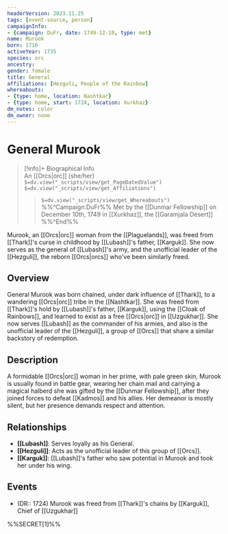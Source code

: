 ```yaml
---
headerVersion: 2023.11.25
tags: [event-source, person]
campaignInfo:
- {campaign: DuFr, date: 1749-12-10, type: met}
name: Murook
born: 1716
activeYear: 1735
species: orc
ancestry:
gender: female
title: General
affiliations: [Hezguli, People of the Rainbow]
whereabouts:
- {type: home, location: Nashtkar}
- {type: home, start: 1724, location: Xurkhaz}
dm_notes: color
dm_owner: none
---
```

# General Murook
>[!info]+ Biographical Info  
> An [[Orcs|orc]] (she/her)  
> `$=dv.view("_scripts/view/get_PageDatedValue")`  
> `$=dv.view("_scripts/view/get_Affiliations")`  
>> `$=dv.view("_scripts/view/get_Whereabouts")`  
>> %%^Campaign:DuFr%% Met by the [[Dunmar Fellowship]] on December 10th, 1749 in [[Xurkhaz]], the [[Garamjala Desert]] %%^End%%

Murook, an [[Orcs|orc]] woman from the [[Plaguelands]], was freed from [[Thark]]'s curse in childhood by [[Lubash]]'s father, [[Karguk]]. She now serves as the general of [[Lubash]]'s army, and the unofficial leader of the [[Hezguli]], the reborn [[Orcs|orcs]] who've been similarly freed. 
## Overview

General Murook was born chained, under dark influence of [[Thark]], to a wandering [[Orcs|orc]] tribe in the [[Nashtkar]]. She was freed from [[Thark]]'s hold by [[Lubash]]'s father, [[Karguk]], using the [[Cloak of Rainbows]], and learned to exist as a free [[Orcs|orc]] in [[Uzgukhar]]. She now serves [[Lubash]] as the commander of his armies, and also is the unofficial leader of the [[Hezguli]], a group of [[Orcs]] that share a similar backstory of redemption.
## Description

A formidable [[Orcs|orc]] woman in her prime, with pale green skin, Murook is usually found in battle gear, wearing her chain mail and carrying a magical halberd she was gifted by the [[Dunmar Fellowship]], after they joined forces to defeat [[Kadmos]] and his allies. Her demeanor is mostly silent, but her presence demands respect and attention.
## Relationships

- **[[Lubash]]**: Serves loyally as his General.
- **[[Hezguli]]**: Acts as the unofficial leader of this group of [[Orcs]].
- **[[Karguk]]**: [[Lubash]]'s father who saw potential in Murook and took her under his wing.
## Events

- (DR:: 1724) Murook was freed from [[Thark]]'s chains by [[Karguk]], Chief of [[Uzgukhar]]

%%SECRET[1]%%